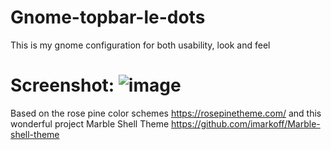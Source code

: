 # Gnome-topbar-le-dots
This is my gnome configuration for both usability, look and feel
# Screenshot: ![image](https://github.com/NeuronSooup/Gnome-topbar-le-dots/assets/97825131/3bc735fe-697a-448b-8c41-0f9fb1371631)
Based on the rose pine color schemes https://rosepinetheme.com/ and this wonderful project Marble Shell Theme https://github.com/imarkoff/Marble-shell-theme
